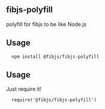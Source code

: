 ## fibjs-polyfill

polyfill for fibjs to be like Node.js

## Usage

```
  npm install @fibjs/fibjs-polyfill
```

## Usage

Just require it!

```
  require('@fibjs/fibjs-polyfill')
```
